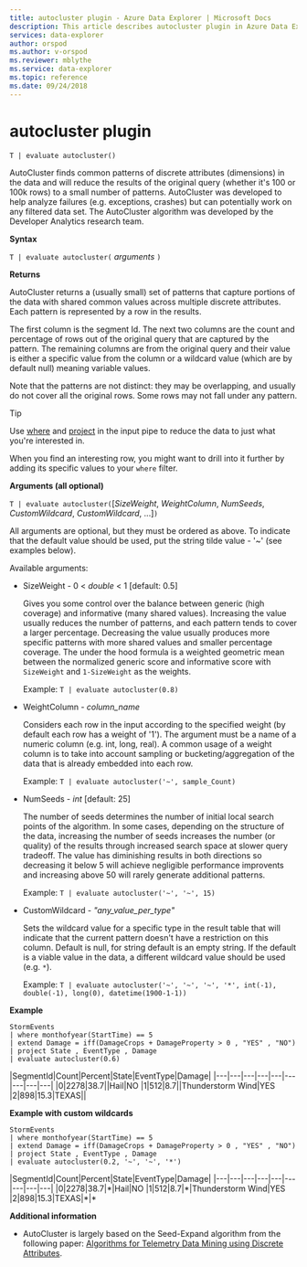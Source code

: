 ```yaml
---
title: autocluster plugin - Azure Data Explorer | Microsoft Docs
description: This article describes autocluster plugin in Azure Data Explorer.
services: data-explorer
author: orspod
ms.author: v-orspod
ms.reviewer: mblythe
ms.service: data-explorer
ms.topic: reference
ms.date: 09/24/2018
---
```

# autocluster plugin

```kusto
T | evaluate autocluster()
```

AutoCluster finds common patterns of discrete attributes (dimensions) in the data and will reduce the results of the original query (whether it's 100 or 100k rows) to a small number of patterns. AutoCluster was developed to help analyze failures (e.g. exceptions, crashes) but can potentially work on any filtered data set. The AutoCluster algorithm was developed by the Developer Analytics research team. 

**Syntax**

`T | evaluate autocluster(` *arguments* `)`

**Returns**

AutoCluster returns a (usually small) set of patterns that capture portions of the data with shared common values across multiple discrete attributes. Each pattern is represented by a row in the results. 

The first column is the segment Id. The next two columns are the count and percentage of rows out of the original query that are captured by the pattern. The remaining columns are from the original query and their value is either a specific value from the column or a wildcard value (which are by default null) meaning variable values. 

Note that the patterns are not distinct: they may be overlapping, and usually do not cover all the original rows. Some rows may not fall under any pattern.

> [!TIP]
> Use [where](./whereoperator.md) and [project](./projectoperator.md) in the input pipe to reduce the data to just what you're interested in.
>
> When you find an interesting row, you might want to drill into it further by adding its specific values to your `where` filter.

**Arguments (all optional)**

`T | evaluate autocluster(`[*SizeWeight*, *WeightColumn*, *NumSeeds*, *CustomWildcard*, *CustomWildcard*, ...]`)`

All arguments are optional, but they must be ordered as above. To indicate that the default value should be used, put the string tilde value - '~' (see examples below).

Available arguments:

* SizeWeight - 0 < *double* < 1 [default: 0.5]

    Gives you some control over the balance between generic (high coverage) and informative (many shared values). Increasing the value usually reduces the number of patterns, and each pattern tends to cover a larger percentage. Decreasing the value usually produces more specific patterns with more shared values and smaller percentage coverage. The under the hood formula is a weighted geometric mean between the normalized generic score and informative score with `SizeWeight` and `1-SizeWeight` as the weights. 

    Example: `T | evaluate autocluster(0.8)`

* WeightColumn - *column_name*

    Considers each row in the input according to the specified weight (by default each row has a weight of '1'). The argument must be a name of a numeric column (e.g. int, long, real). A common usage of a weight column is to take into account sampling or bucketing/aggregation of the data that is already embedded into each row.
    
    Example: `T | evaluate autocluster('~', sample_Count)` 

* NumSeeds - *int* [default: 25] 

    The number of seeds determines the number of initial local search points of the algorithm. In some cases, depending on the structure of the data, increasing the number of seeds increases the number (or quality) of the results through increased search space at slower query tradeoff. The value has diminishing results in both directions so decreasing it below 5 will achieve negligible performance improvents and increasing above 50 will rarely generate additional patterns.

    Example:  `T | evaluate autocluster('~', '~', 15)`

* CustomWildcard - *"any_value_per_type"*

    Sets the wildcard value for a specific type in the result table that will indicate that the current pattern doesn't have a restriction on this column.
    Default is null, for string default is an empty string. If the default is a viable value in the data, a different wildcard value should be used (e.g. `*`).

    Example: `T | evaluate autocluster('~', '~', '~', '*', int(-1), double(-1), long(0), datetime(1900-1-1))`

**Example**

```kusto
StormEvents 
| where monthofyear(StartTime) == 5
| extend Damage = iff(DamageCrops + DamageProperty > 0 , "YES" , "NO")
| project State , EventType , Damage
| evaluate autocluster(0.6)
```
|SegmentId|Count|Percent|State|EventType|Damage|
|---|---|---|---|---|---|---|---|---|
|0|2278|38.7||Hail|NO
|1|512|8.7||Thunderstorm Wind|YES
|2|898|15.3|TEXAS||

**Example with custom wildcards**
```kusto
StormEvents 
| where monthofyear(StartTime) == 5
| extend Damage = iff(DamageCrops + DamageProperty > 0 , "YES" , "NO")
| project State , EventType , Damage 
| evaluate autocluster(0.2, '~', '~', '*')
```
|SegmentId|Count|Percent|State|EventType|Damage|
|---|---|---|---|---|---|---|---|---|
|0|2278|38.7|\*|Hail|NO
|1|512|8.7|\*|Thunderstorm Wind|YES
|2|898|15.3|TEXAS|\*|\*

**Additional information**

* AutoCluster is largely based on the Seed-Expand algorithm from the following paper: [Algorithms for Telemetry Data Mining using Discrete Attributes](https://www.scitepress.org/DigitalLibrary/PublicationsDetail.aspx?ID=d5kcrO+cpEU=&t=1). 

